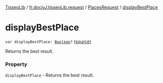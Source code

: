[TisseoLib](../../index.md) / [fr.docjyJ.tisseoLib.request](../index.md) / [PlacesRequest](index.md) / [displayBestPlace](./display-best-place.md)

# displayBestPlace

`var displayBestPlace: `[`Boolean`](https://kotlinlang.org/api/latest/jvm/stdlib/kotlin/-boolean/index.html)`?` [(source)](https://github.com/docjyJ/TisseoLib/tree/master/src/main/kotlin/fr/docjyJ/tisseoLib/request/PlacesRequest.kt#L42)

Returns the best result.

### Property

`displayBestPlace` - Returns the best result.
